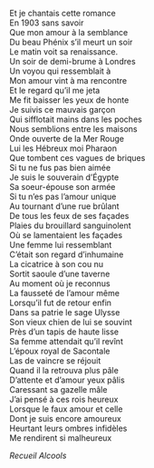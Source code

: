Et je chantais cette romance     
En 1903 sans savoir     
Que mon amour à la semblance     
Du beau Phénix s’il meurt un soir     
Le matin voit sa renaissance.     
Un soir de demi-brume à Londres     
Un voyou qui ressemblait à     
Mon amour vint à ma rencontre     
Et le regard qu’il me jeta     
Me fit baisser les yeux de honte     
Je suivis ce mauvais garçon     
Qui sifflotait mains dans les poches     
Nous semblions entre les maisons     
Onde ouverte de la Mer Rouge     
Lui les Hébreux moi Pharaon     
Que tombent ces vagues de briques     
Si tu ne fus pas bien aimée     
Je suis le souverain d’Égypte     
Sa soeur-épouse son armée     
Si tu n’es pas l’amour unique     
Au tournant d’une rue brûlant           
De tous les feux de ses façades     
Plaies du brouillard sanguinolent     
Où se lamentaient les façades     
Une femme lui ressemblant     
C’était son regard d’inhumaine     
La cicatrice à son cou nu     
Sortit saoule d’une taverne     
Au moment où je reconnus     
La fausseté de l’amour même     
Lorsqu’il fut de retour enfin     
Dans sa patrie le sage Ulysse     
Son vieux chien de lui se souvint     
Près d’un tapis de haute lisse     
Sa femme attendait qu’il revînt     
L’époux royal de Sacontale     
Las de vaincre se réjouit     
Quand il la retrouva plus pâle     
D’attente et d’amour yeux pâlis     
Caressant sa gazelle mâle     
J’ai pensé à ces rois heureux     
Lorsque le faux amour et celle     
Dont je suis encore amoureux     
Heurtant leurs ombres infidèles     
Me rendirent si malheureux     

_Recueil Alcools_

